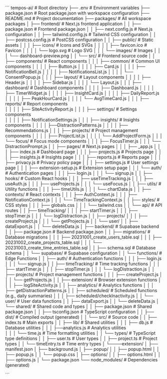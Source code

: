 ´´´
tempos-ai/                         # Root directory
├── .env                          # Environment variables
├── package.json                  # Root package.json with workspace configuration
├── README.md                     # Project documentation
├── packages/                     # All workspace packages
│   ├── frontend/                 # Next.js frontend application
│   │   ├── package.json          # Frontend package.json
│   │   ├── next.config.js        # Next.js configuration
│   │   ├── tailwind.config.js    # Tailwind CSS configuration
│   │   ├── postcss.config.js     # PostCSS configuration
│   │   ├── public/               # Static assets
│   │   │   ├── icons/            # Icons and SVGs
│   │   │   │   ├── favicon.ico   # Favicon
│   │   │   │   └── logo.svg      # Logo SVG
│   │   │   └── images/           # Images
│   │   │       └── dashboard-preview.png
│   │   └── src/                  # Frontend source code
│   │       ├── components/       # React components
│   │       │   ├── common/       # Common UI components
│   │       │   │   ├── Button.js 
│   │       │   │   ├── Card.js
│   │       │   │   ├── NotificationBell.js 
│   │       │   │   ├── NotificationsList.js
│   │       │   │   └── ConsentPopup.js
│   │       │   ├── layout/       # Layout components
│   │       │   │   ├── Header.js
│   │       │   │   ├── Sidebar.js
│   │       │   │   └── Layout.js
│   │       │   ├── dashboard/    # Dashboard components
│   │       │   │   ├── Dashboard.js
│   │       │   │   ├── TimerWidget.js
│   │       │   │   ├── InsightCard.js
│   │       │   │   ├── DailyReport.js
│   │       │   │   ├── PeakHourCard.js
│   │       │   │   └── AvgTimeCard.js
│   │       │   ├── reports/      # Report components      
│   │       │   │   ├── SiteActivityReport.js
│   │       │   ├── settings/     # Settings components        
│   │       │   │   ├── NotificationSettings.js
│   │       │   ├── insights/      # Insights components
│   │       │   │   ├──DistractionPatterns.js
│   │       │   │   ├── Recommendations.js
│   │       │   ├── projects/     # Project management components
│   │       │   │   ├── ProjectList.js
│   │       │   │   └── AddProjectForm.js
│   │       │   └── focus/        # Focus mode components
│   │       │       ├── FocusTimer.js
│   │       │       └── DistractionPrompt.js
│   │       ├── pages/            # Next.js pages
│   │       │   ├── _app.js
│   │       │   ├── index.js      # Dashboard page
│   │       │   ├── projects.js   # Projects page
│   │       │   ├── insights.js   # Insights page
│   │       │   ├── reports.js   # Reports page
│   │       │   ├── privacy.js    # Privacy policy page
│   │       │   ├── settings.js   # User settings page
│   │       │   ├── extension-setup.js   # Extension setup page
│   │       │   └── auth/         # Authentication pages
│   │       │       ├── login.js
│   │       │       └── signup.js
│   │       ├── hooks/            # Custom React hooks
│   │       │   ├── useTimeTracking.js
│   │       │   ├── useAuth.js
│   │       │   ├── useProjects.js
│   │       │   └── useFocus.js
│   │       ├── utils/            # Utility functions
│   │       │   ├── timeUtils.js
│   │       │   └── chartData.js
│   │       ├── contexts/         # React contexts
│   │       │   ├── AuthContext.js
│   │       │   ├── NotificationContext.js
│   │       │   └── TimeTrackingContext.js
│   │       ├── styles/           # CSS styles
│   │       │   ├── globals.css
│   │       │   └── tailwind.css
│   │       └── api/              # API routes
│   │           ├── timeTracking/
│   │           │   ├── startTimer.js
│   │           │   ├── stopTimer.js
│   │           │   └── logDistraction.js
│   │           ├── projects/
│   │           │   ├── createProject.js
│   │           │   └── getProjects.js
│   │           └── user/
│   │               ├── dataExport.js
│   │               └── deleteData.js
│   ├── backend/                  # Supabase backend
│   │   ├── package.json          # Backend package.json
│   │   ├── migrations/           # Database migrations
│   │   │   ├── 20231001_create_users_table.sql
│   │   │   ├── 20231002_create_projects_table.sql
│   │   │   └── 20231003_create_time_entries_table.sql
│   │   ├── schema.sql            # Database schema
│   │   └── supabase/             # Supabase configuration
│   │       └── functions/        # Edge Functions
│   │           ├── auth/         # Authentication functions
│   │           │   ├── login.js
│   │           │   └── signup.js
│   │           ├── timeTracking/ # Time tracking functions
│   │           │   ├── startTimer.js
│   │           │   ├── stopTimer.js
│   │           │   └── logDistraction.js
│   │           ├── projects/     # Project management functions
│   │           │   ├── createProject.js
│   │           │   └── getProjects.js
│   │           ├── extension/   # Browser extension functions
│   │           │   ├── logSiteActivity.js
│   │           ├── analytics/  # Analytics functions
│   │           │   ├── getDistractionPatterns.js
│   │           ├── scheduled/   # Scheduled functions (e.g., daily summaries)
│   │           │   ├── scheduled/checkInactivity.js
│   │           └── user/         # User data functions
│   │               ├── dataExport.js
│   │               └── deleteData.js
│   └── shared/                  # Shared code and types
│   │    ├── package.json         # Shared package.json
│   │    ├── tsconfig.json        # TypeScript configuration
│   │    ├── dist/                # Compiled output (generated)
│   │    └── src/                 # Source code
│   │        ├── index.ts         # Main exports
│   │        ├── lib/             # Shared utilities
│   │        │   ├── db.js        # Database utilities
│   │        │   ├──analytics.js  # Analytics utilities       
│   │        │   └── time.js      # Time formatting utilities
│   │        └── types/           # TypeScript type definitions
│   │            ├── user.ts      # User types
│   │            ├── project.ts   # Project types
│   │           └── timeEntry.ts # Time entry types
│   └────extension/ 
│      ├── manifest.json
│      ├── background.js
│      ├── popup/
│      │   ├── popup.html
│      │   ├── popup.js
│      │   └── popup.css
│      ├── options/
│      │   ├── options.html
│      │   ├── options.js
│      └── package.json
└── node_modules/                # Dependencies (generated)

´´´